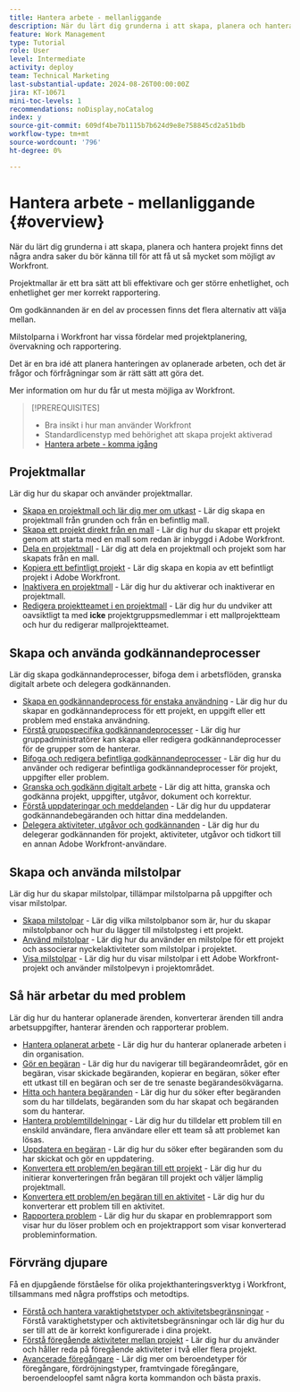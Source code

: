 ```yaml
---
title: Hantera arbete - mellanliggande
description: När du lärt dig grunderna i att skapa, planera och hantera projekt finns det några andra saker du bör känna till för att få ut så mycket som möjligt av Workfront.
feature: Work Management
type: Tutorial
role: User
level: Intermediate
activity: deploy
team: Technical Marketing
last-substantial-update: 2024-08-26T00:00:00Z
jira: KT-10671
mini-toc-levels: 1
recommendations: noDisplay,noCatalog
index: y
source-git-commit: 609df4be7b1115b7b624d9e8e758845cd2a51bdb
workflow-type: tm+mt
source-wordcount: '796'
ht-degree: 0%

---
```



# Hantera arbete - mellanliggande {#overview}

När du lärt dig grunderna i att skapa, planera och hantera projekt finns det några andra saker du bör känna till för att få ut så mycket som möjligt av Workfront.

Projektmallar är ett bra sätt att bli effektivare och ger större enhetlighet, och enhetlighet ger mer korrekt rapportering.

Om godkännanden är en del av processen finns det flera alternativ att välja mellan.

Milstolparna i Workfront har vissa fördelar med projektplanering, övervakning och rapportering.

Det är en bra idé att planera hanteringen av oplanerade arbeten, och det är frågor och förfrågningar som är rätt sätt att göra det.

Mer information om hur du får ut mesta möjliga av Workfront.

>[!PREREQUISITES]
>
>* Bra insikt i hur man använder Workfront
>* Standardlicenstyp med behörighet att skapa projekt aktiverad
>* [Hantera arbete - komma igång](https://experienceleague.adobe.com/?recommended=Workfront-U-1-2022.1.planners)


## Projektmallar

Lär dig hur du skapar och använder projektmallar.

* [Skapa en projektmall och lär dig mer om utkast](create-a-project-template.md) - Lär dig skapa en projektmall från grunden och från en befintlig mall.
* [Skapa ett projekt direkt från en mall](create-a-project-directly-from-a-template.md) - Lär dig hur du skapar ett projekt genom att starta med en mall som redan är inbyggd i Adobe Workfront.
* [Dela en projektmall](share-a-project-template.md) - Lär dig att dela en projektmall och projekt som har skapats från en mall.
* [Kopiera ett befintligt projekt](/help/manage-work/manage-projects/copy-an-existing-project.md) - Lär dig skapa en kopia av ett befintligt projekt i Adobe Workfront.
* [Inaktivera en projektmall](deactivate-a-project-template.md) - Lär dig hur du aktiverar och inaktiverar en projektmall.
* [Redigera projektteamet i en projektmall](edit-the-project-team-in-a-project-template.md) - Lär dig hur du undviker att oavsiktligt ta med **icke** projektgruppsmedlemmar i ett mallprojektteam och hur du redigerar mallprojektteamet.

## Skapa och använda godkännandeprocesser

Lär dig skapa godkännandeprocesser, bifoga dem i arbetsflöden, granska digitalt arbete och delegera godkännanden.

* [Skapa en godkännandeprocess för enstaka användning](create-a-single-use-approval-process.md) - Lär dig hur du skapar en godkännandeprocess för ett projekt, en uppgift eller ett problem med enstaka användning.
* [Förstå gruppspecifika godkännandeprocesser](group-specific-approval-processes.md) - Lär dig hur gruppadministratörer kan skapa eller redigera godkännandeprocesser för de grupper som de hanterar.
* [Bifoga och redigera befintliga godkännandeprocesser](attach-and-edit-existing-approval-processes.md) - Lär dig hur du använder och redigerar befintliga godkännandeprocesser för projekt, uppgifter eller problem.
* [Granska och godkänn digitalt arbete](review-and-approve-digital-work.md) - Lär dig att hitta, granska och godkänna projekt, uppgifter, utgåvor, dokument och korrektur.
* [Förstå uppdateringar och meddelanden](understand-updates-and-notifications.md) - Lär dig hur du uppdaterar godkännandebegäranden och hittar dina meddelanden.
* [Delegera aktiviteter, utgåvor och godkännanden](delegate-approvals.md) - Lär dig hur du delegerar godkännanden för projekt, aktiviteter, utgåvor och tidkort till en annan Adobe Workfront-användare.

## Skapa och använda milstolpar

Lär dig hur du skapar milstolpar, tillämpar milstolparna på uppgifter och visar milstolpar.

* [Skapa milstolpar](creating-milestones.md) - Lär dig vilka milstolpbanor som är, hur du skapar milstolpbanor och hur du lägger till milstolpsteg i ett projekt.
* [Använd milstolpar](apply-milestones.md) - Lär dig hur du använder en milstolpe för ett projekt och associerar nyckelaktiviteter som milstolpar i projektet.
* [Visa milstolpar](view-milestones.md) - Lär dig hur du visar milstolpar i ett Adobe Workfront-projekt och använder milstolpevyn i projektområdet.

## Så här arbetar du med problem

Lär dig hur du hanterar oplanerade ärenden, konverterar ärenden till andra arbetsuppgifter, hanterar ärenden och rapporterar problem.

* [Hantera oplanerat arbete](handle-unplanned-work.md) - Lär dig hur du hanterar oplanerade arbeten i din organisation.
* [Gör en begäran](make-a-request.md) - Lär dig hur du navigerar till begärandeområdet, gör en begäran, visar skickade begäranden, kopierar en begäran, söker efter ett utkast till en begäran och ser de tre senaste begärandesökvägarna.
* [Hitta och hantera begäranden](find-requests.md) - Lär dig hur du söker efter begäranden som du har tilldelats, begäranden som du har skapat och begäranden som du hanterar.
* [Hantera problemtilldelningar](manage-issue-assignments.md) - Lär dig hur du tilldelar ett problem till en enskild användare, flera användare eller ett team så att problemet kan lösas.
* [Uppdatera en begäran](update-a-request.md) - Lär dig hur du söker efter begäranden som du har skickat och gör en uppdatering.
* [Konvertera ett problem/en begäran till ett projekt](create-a-project-from-a-request.md) - Lär dig hur du initierar konverteringen från begäran till projekt och väljer lämplig projektmall.
* [Konvertera ett problem/en begäran till en aktivitet](convert-issues-to-other-work-items.md) - Lär dig hur du konverterar ett problem till en aktivitet.
* [Rapportera problem](report-on-issues.md) - Lär dig hur du skapar en problemrapport som visar hur du löser problem och en projektrapport som visar konverterad probleminformation.

## Förvräng djupare

Få en djupgående förståelse för olika projekthanteringsverktyg i Workfront, tillsammans med några proffstips och metodtips.    

* [Förstå och hantera varaktighetstyper och aktivitetsbegränsningar](understand-and-manage-duration-types-and-task-constraints.md) - Förstå varaktighetstyper och aktivitetsbegränsningar och lär dig hur du ser till att de är korrekt konfigurerade i dina projekt.
* [Förstå föregående aktiviteter mellan projekt](understand-cross-project-predecessors.md) - Lär dig hur du använder och håller reda på föregående aktiviteter i två eller flera projekt.
* [Avancerade föregångare](advanced-predecessors.md) - Lär dig mer om beroendetyper för föregångare, fördröjningstyper, framtvingade föregångare, beroendeloopfel samt några korta kommandon och bästa praxis.
